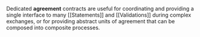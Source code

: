 Dedicated **agreement** contracts are useful for coordinating and providing a single interface to many [[Statements]] and [[Validations]] during complex exchanges, or for providing abstract units of agreement that can be composed into composite processes.
